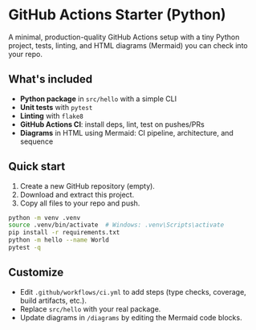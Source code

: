 # GitHub Actions Starter (Python)

A minimal, production-quality GitHub Actions setup with a tiny Python project, tests, linting, and HTML diagrams (Mermaid) you can check into your repo.

## What's included
- **Python package** in `src/hello` with a simple CLI
- **Unit tests** with `pytest`
- **Linting** with `flake8`
- **GitHub Actions CI**: install deps, lint, test on pushes/PRs
- **Diagrams** in HTML using Mermaid: CI pipeline, architecture, and sequence

## Quick start
1. Create a new GitHub repository (empty).
2. Download and extract this project.
3. Copy all files to your repo and push.

```bash
python -m venv .venv
source .venv/bin/activate  # Windows: .venv\Scripts\activate
pip install -r requirements.txt
python -m hello --name World
pytest -q
```

## Customize
- Edit `.github/workflows/ci.yml` to add steps (type checks, coverage, build artifacts, etc.).
- Replace `src/hello` with your real package.
- Update diagrams in `/diagrams` by editing the Mermaid code blocks.
